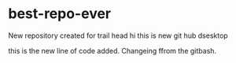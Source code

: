 # best-repo-ever
New repository created for trail head
hi this is new git hub dsesktop

this is the new line of code added.
Changeing ffrom the gitbash.

